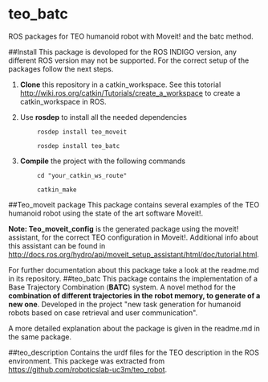 teo_batc
=========

ROS packages for TEO humanoid robot with Moveit! and the batc method.

##Install
This package is devoloped for the ROS INDIGO version, any different ROS version may not be supported. For the correct setup of the packages follow the next steps.

1. **Clone** this repository in a catkin_workspace. See this totorial <http://wiki.ros.org/catkin/Tutorials/create_a_workspace> to create a catkin_workspace in ROS.

2. Use **rosdep** to install all the needed dependencies

```
		rosdep install teo_moveit

		rosdep install teo_batc
```

3. **Compile** the project with the following commands

```
		cd "your_catkin_ws_route"

		catkin_make	
```


##Teo_moveit package
This package contains several examples of the TEO humanoid robot using the state of the art software Moveit!. 

**Note: Teo_moveit_config** is the generated package using the moveit! assistant, for the correct TEO configuration in Moveit!. Additional info about this assistant can be found in <http://docs.ros.org/hydro/api/moveit_setup_assistant/html/doc/tutorial.html>.

For further documentation about this package take a look at the readme.md in its repository.
##teo_batc
This package contains the implementation of a Base Trajectory Combination (**BATC**) system. A novel method for the **combination of different trajectories in the robot memory, to generate of a new one**. Developed in the project "new task generation for humanoid robots based on case retrieval and user communication". 

A more detailed explanation about the package is given in the readme.md in the same package.

##teo_description
Contains the urdf files for the TEO description in the ROS environment. This packege was extracted from <https://github.com/roboticslab-uc3m/teo_robot>.
